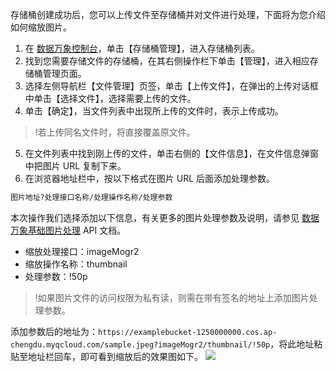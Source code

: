 
存储桶创建成功后，您可以上传文件至存储桶并对文件进行处理，下面将为您介绍如何缩放图片。

1. 在 [数据万象控制台](https://console.cloud.tencent.com/ci)，单击【存储桶管理】，进入存储桶列表。
2. 找到您需要存储文件的存储桶，在其右侧操作栏下单击【管理】，进入相应存储桶管理页面。
3. 选择左侧导航栏【文件管理】页签，单击【上传文件】，在弹出的上传对话框中单击【选择文件】，选择需要上传的文件。
4. 单击【确定】，当文件列表中出现所上传的文件时，表示上传成功。
>!若上传同名文件时，将直接覆盖原文件。
5. 在文件列表中找到刚上传的文件，单击右侧的【文件信息】，在文件信息弹窗中把图片 URL 复制下来。
6. 在浏览器地址栏中，按以下格式在图片 URL 后面添加处理参数。
```sh
图片地址?处理接口名称/处理操作名称/处理参数
```
本次操作我们选择添加以下信息，有关更多的图片处理参数及说明，请参见 [数据万象基础图片处理](https://cloud.tencent.com/document/product/460/6924) API 文档。
- 缩放处理接口：imageMogr2
- 缩放操作名称：thumbnail
- 处理参数：!50p

> !如果图片文件的访问权限为私有读，则需在带有签名的地址上添加图片处理参数。

添加参数后的地址为：`https://examplebucket-1250000000.cos.ap-chengdu.myqcloud.com/sample.jpeg?imageMogr2/thumbnail/!50p`，将此地址粘贴至地址栏回车，即可看到缩放后的效果图如下。
![](https://main.qcloudimg.com/raw/f48dba67ddfac797136a552dc6a14816.jpg)


